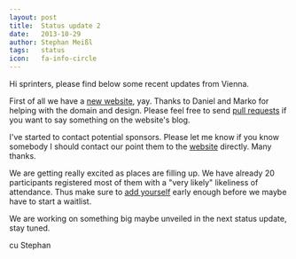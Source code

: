 ```yaml
---
layout: post
title:  Status update 2
date:   2013-10-29
author: Stephan Meißl
tags:   status
icon:   fa-info-circle
---
```


Hi sprinters, please find below some recent updates from Vienna.

First of all we have a [new website](http://vienna2014.sprint.osgeo.org), yay.
Thanks to Daniel and Marko for helping with the domain and design. Please feel
free to send [pull requests](https://github.com/EOX-A/vienna_code_sprint_2014)
if you want to say something on the website's blog.

I've started to contact potential sponsors. Please let me know if you know
somebody I should contact our point them to the
[website](http://vienna2014.sprint.osgeo.org/sponsoring.html) directly. Many
thanks.

We are getting really excited as places are filling up. We have already 20
participants registered most of them with a "very likely" likeliness of
attendance. Thus make sure to
[add yourself](http://wiki.osgeo.org/wiki/Vienna_Code_Sprint_2014#Participants)
early enough before we maybe have to start a waitlist.

We are working on something big maybe unveiled in the next status update,
stay tuned.

cu
Stephan
